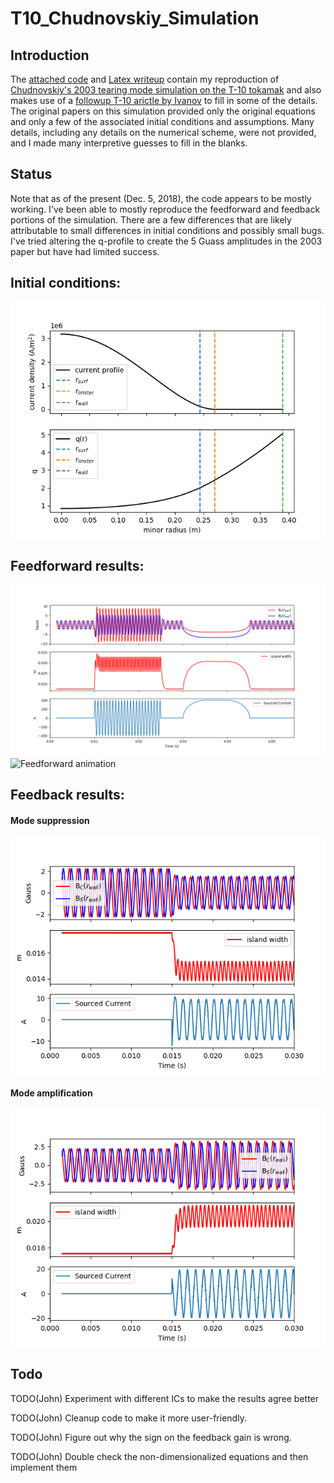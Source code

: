 # T10_Chudnovskiy_Simulation

## Introduction

The [attached code](https://github.com/jwbrooks0/T10_Chudnovskiy_Simulation/blob/master/t10Model_nondim.py) and [Latex writeup](https://github.com/jwbrooks0/T10_Chudnovskiy_Simulation/blob/master/latexWriteup/main.pdf) contain my reproduction of [Chudnovskiy's 2003 tearing mode simulation on the T-10 tokamak](http://iopscience.iop.org/article/10.1088/0029-5515/43/8/307/meta) and also makes use of a [followup T-10 arictle by Ivanov](https://aip.scitation.org/doi/10.1063/1.4897174) to fill in some of the details.  The original papers on this simulation provided only the original equations and only a few of the associated initial conditions and assumptions.  Many details, including any details on the numerical scheme, were not provided, and I made many interpretive guesses to fill in the blanks.  

## Status

Note that as of the present (Dec. 5, 2018), the code appears to be mostly working.  I've been able to mostly reproduce the feedforward and feedback portions of the simulation.  There are a few differences that are likely attributable to small differences in initial conditions and possibly small bugs.  I've tried altering the q-profile to create the 5 Guass amplitudes in the 2003 paper but have had limited success.


## Initial conditions:

![Initial conditions](https://github.com/jwbrooks0/T10_Chudnovskiy_Simulation/blob/master/latexWriteup/images/jAndQ.png)

## Feedforward results:

![Feedforward results](https://github.com/jwbrooks0/T10_Chudnovskiy_Simulation/blob/master/latexWriteup/images/feedforwardResults.png)
![Feedforward animation](https://github.com/jwbrooks0/T10_Chudnovskiy_Simulation/blob/master/feedforwardAnimation.gif)


## Feedback results:

#### Mode suppression

![Feedforward results, mode suppression](https://github.com/jwbrooks0/T10_Chudnovskiy_Simulation/blob/master/latexWriteup/images/feedbackResults.png)


#### Mode amplification

![Feedforward results, mode amplification](https://github.com/jwbrooks0/T10_Chudnovskiy_Simulation/blob/master/latexWriteup/images/feedbackResults2.png)

## Todo

TODO(John) Experiment with different ICs to make the results agree better

TODO(John) Cleanup code to make it more user-friendly.  

TODO(John) Figure out why the sign on the feedback gain is wrong.

TODO(John) Double check the non-dimensionalized equations and then implement them

